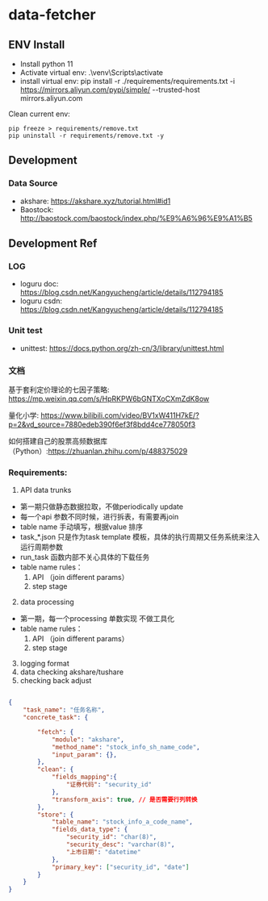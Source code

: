 # data-fetcher

## ENV Install

- Install python 11
- Activate virtual env: .\venv\Scripts\activate  
- install virtual env: pip install -r ./requirements/requirements.txt -i https://mirrors.aliyun.com/pypi/simple/ --trusted-host mirrors.aliyun.com


Clean current env:
```
pip freeze > requirements/remove.txt
pip uninstall -r requirements/remove.txt -y
```

## Development
### Data Source
- akshare: https://akshare.xyz/tutorial.html#id1
- Baostock: http://baostock.com/baostock/index.php/%E9%A6%96%E9%A1%B5
## Development Ref

### LOG
- loguru doc: https://blog.csdn.net/Kangyucheng/article/details/112794185
- loguru csdn: https://blog.csdn.net/Kangyucheng/article/details/112794185

### Unit test
- unittest: https://docs.python.org/zh-cn/3/library/unittest.html

### 文档
基于套利定价理论的七因子策略: https://mp.weixin.qq.com/s/HpRKPW6bGNTXoCXmZdK8ow

量化小学: https://www.bilibili.com/video/BV1xW411H7kE/?p=2&vd_source=7880edeb390f6ef3f8bdd4ce778050f3

如何搭建自己的股票高频数据库（Python）:https://zhuanlan.zhihu.com/p/488375029


### Requirements:
1. API data trunks
- 第一期只做静态数据拉取，不做periodically update
- 每一个api 参数不同时候，进行拆表，有需要再join
- table name 手动填写，根据value 排序
- task_*.json 只是作为task template 模板，具体的执行周期又任务系统来注入运行周期参数
- run_task 函数内部不关心具体的下载任务
- table name rules：
	1. API （join different params）
	2. step stage
2. data processing 
- 第一期，每一个processing 单数实现 不做工具化 
- table name rules：
	1. API （join different params）
	2. step stage
3. logging format
4. data checking akshare/tushare
5. checking back adjust


```json

{
    "task_name": "任务名称",  
    "concrete_task": {

		"fetch": {
			"module": "akshare",
			"method_name": "stock_info_sh_name_code",
			"input_param": {},
		},
		"clean": {
			"fields_mapping":{
				"证券代码": "security_id"
			},
			"transform_axis": true, // 是否需要行列转换
		},
        "store": {
            "table_name": "stock_info_a_code_name",
            "fields_data_type": {
                "security_id": "char(8)",
                "security_desc": "varchar(8)",
                "上市日期": "datetime"
            },
			"primary_key": ["security_id", "date"]
        }
    }
}

```